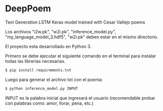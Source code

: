 # DeepPoem

Text Generation LSTM Keras model trained with Cesar Vallejo poems

Los archivos "i2w.pk", "w2i.pk", "inference_model.py", "my_language_model_3.hdf5", "w2i.pk" deben estar en el mismo directorio.

El proyecto esta desarrollado en Python 3.

Primero se debe ejecutar el siguiente comando en el terminal para instalar todas las librerías necesarias.

```sh
$ pip install requirements.txt
```

Luego para generar el archivo txt con el poema:
```sh
$ python inference_model.py INPUT
```

INPUT es la palabra inicial que ingresará el usuario (recomendable probar con palabras como: amor, llorar, pena, etc.)
